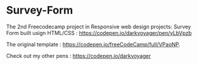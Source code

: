 # Survey-Form
The 2nd Freecodecamp project in Responsive web design projects: Survey Form built usign HTML/CSS : https://codepen.io/darkvoyager/pen/yLbVpzb

The original template : https://codepen.io/freeCodeCamp/full/VPaoNP.

Check out my other pens : https://codepen.io/darkvoyager
